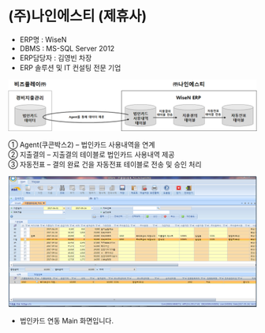 # \(주\)나인에스티 \(제휴사\)

 - ERP명 : WiseN  
 - DBMS : MS-SQL Server 2012  
 - ERP담당자 : 김영빈 차장  
 - ERP 솔루션 및 IT 컨설팅 전문 기업

![\[&#xADF8;&#xB9BC;1\] &#xAD6C;&#xC131;&#xB3C4;](../../../.gitbook/assets/image%20%28246%29.png)

   ① Agent\(쿠콘박스2\) – 법인카드 사용내역을 연계  
   ② 지출결의 – 지출결의 테이블로 법인카드 사용내역 제공  
   ③ 자동전표 – 결의 완료 건을 자동전표 테이블로 전송 및 승인 처리

![\[&#xADF8;&#xB9BC;2\] nst &#xC9C0;&#xCD9C;&#xACB0;&#xC758;&#xB4F1;&#xB85D; &#xD654;&#xBA74;](../../../.gitbook/assets/image%20%28125%29.png)

 - 법인카드 연동 Main 화면입니다.

